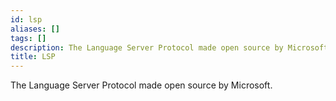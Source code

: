 ```yaml
---
id: lsp
aliases: []
tags: []
description: The Language Server Protocol made open source by Microsoft.
title: LSP
---
```


The Language Server Protocol made open source by Microsoft.
